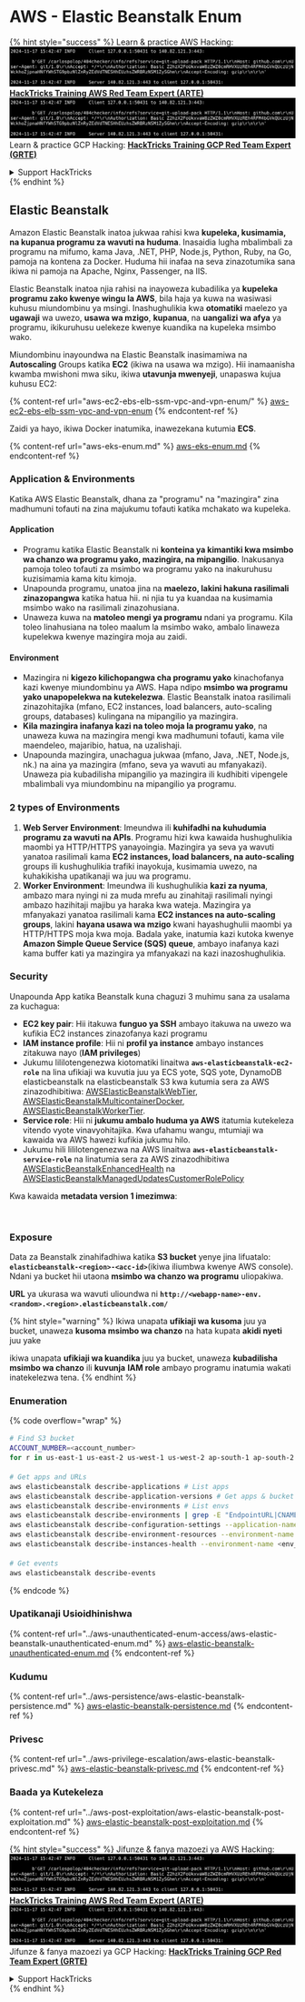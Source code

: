 # AWS - Elastic Beanstalk Enum

{% hint style="success" %}
Learn & practice AWS Hacking:<img src="../../../.gitbook/assets/image (1).png" alt="" data-size="line">[**HackTricks Training AWS Red Team Expert (ARTE)**](https://training.hacktricks.xyz/courses/arte)<img src="../../../.gitbook/assets/image (1).png" alt="" data-size="line">\
Learn & practice GCP Hacking: <img src="../../../.gitbook/assets/image (2).png" alt="" data-size="line">[**HackTricks Training GCP Red Team Expert (GRTE)**<img src="../../../.gitbook/assets/image (2).png" alt="" data-size="line">](https://training.hacktricks.xyz/courses/grte)

<details>

<summary>Support HackTricks</summary>

* Check the [**subscription plans**](https://github.com/sponsors/carlospolop)!
* **Join the** 💬 [**Discord group**](https://discord.gg/hRep4RUj7f) or the [**telegram group**](https://t.me/peass) or **follow** us on **Twitter** 🐦 [**@hacktricks\_live**](https://twitter.com/hacktricks\_live)**.**
* **Share hacking tricks by submitting PRs to the** [**HackTricks**](https://github.com/carlospolop/hacktricks) and [**HackTricks Cloud**](https://github.com/carlospolop/hacktricks-cloud) github repos.

</details>
{% endhint %}

## Elastic Beanstalk

Amazon Elastic Beanstalk inatoa jukwaa rahisi kwa **kupeleka, kusimamia, na kupanua programu za wavuti na huduma**. Inasaidia lugha mbalimbali za programu na mifumo, kama Java, .NET, PHP, Node.js, Python, Ruby, na Go, pamoja na kontena za Docker. Huduma hii inafaa na seva zinazotumika sana ikiwa ni pamoja na Apache, Nginx, Passenger, na IIS.

Elastic Beanstalk inatoa njia rahisi na inayoweza kubadilika ya **kupeleka programu zako kwenye wingu la AWS**, bila haja ya kuwa na wasiwasi kuhusu miundombinu ya msingi. Inashughulikia kwa **otomatiki** maelezo ya **ugawaji** wa uwezo, **usawa wa mzigo**, **kupanua**, na **uangalizi wa afya** ya programu, ikikuruhusu uelekeze kwenye kuandika na kupeleka msimbo wako.

Miundombinu inayoundwa na Elastic Beanstalk inasimamiwa na **Autoscaling** Groups katika **EC2** (ikiwa na usawa wa mzigo). Hii inamaanisha kwamba mwishoni mwa siku, ikiwa **utavunja mwenyeji**, unapaswa kujua kuhusu EC2:

{% content-ref url="aws-ec2-ebs-elb-ssm-vpc-and-vpn-enum/" %}
[aws-ec2-ebs-elb-ssm-vpc-and-vpn-enum](aws-ec2-ebs-elb-ssm-vpc-and-vpn-enum/)
{% endcontent-ref %}

Zaidi ya hayo, ikiwa Docker inatumika, inawezekana kutumia **ECS**.

{% content-ref url="aws-eks-enum.md" %}
[aws-eks-enum.md](aws-eks-enum.md)
{% endcontent-ref %}

### Application & Environments

Katika AWS Elastic Beanstalk, dhana za "programu" na "mazingira" zina madhumuni tofauti na zina majukumu tofauti katika mchakato wa kupeleka.

#### Application

* Programu katika Elastic Beanstalk ni **konteina ya kimantiki kwa msimbo wa chanzo wa programu yako, mazingira, na mipangilio**. Inakusanya pamoja toleo tofauti za msimbo wa programu yako na inakuruhusu kuzisimamia kama kitu kimoja.
* Unapounda programu, unatoa jina na **maelezo, lakini hakuna rasilimali zinazopangwa** katika hatua hii. ni njia tu ya kuandaa na kusimamia msimbo wako na rasilimali zinazohusiana.
* Unaweza kuwa na **matoleo mengi ya programu** ndani ya programu. Kila toleo linahusiana na toleo maalum la msimbo wako, ambalo linaweza kupelekwa kwenye mazingira moja au zaidi.

#### Environment

* Mazingira ni **kigezo kilichopangwa cha programu yako** kinachofanya kazi kwenye miundombinu ya AWS. Hapa ndipo **msimbo wa programu yako unapopelekwa na kutekelezwa**. Elastic Beanstalk inatoa rasilimali zinazohitajika (mfano, EC2 instances, load balancers, auto-scaling groups, databases) kulingana na mipangilio ya mazingira.
* **Kila mazingira inafanya kazi na toleo moja la programu yako**, na unaweza kuwa na mazingira mengi kwa madhumuni tofauti, kama vile maendeleo, majaribio, hatua, na uzalishaji.
* Unapounda mazingira, unachagua jukwaa (mfano, Java, .NET, Node.js, nk.) na aina ya mazingira (mfano, seva ya wavuti au mfanyakazi). Unaweza pia kubadilisha mipangilio ya mazingira ili kudhibiti vipengele mbalimbali vya miundombinu na mipangilio ya programu.

### 2 types of Environments

1. **Web Server Environment**: Imeundwa ili **kuhifadhi na kuhudumia programu za wavuti na APIs**. Programu hizi kwa kawaida hushughulikia maombi ya HTTP/HTTPS yanayoingia. Mazingira ya seva ya wavuti yanatoa rasilimali kama **EC2 instances, load balancers, na auto-scaling** groups ili kushughulikia trafiki inayokuja, kusimamia uwezo, na kuhakikisha upatikanaji wa juu wa programu.
2. **Worker Environment**: Imeundwa ili kushughulikia **kazi za nyuma**, ambazo mara nyingi ni za muda mrefu au zinahitaji rasilimali nyingi ambazo hazihitaji majibu ya haraka kwa wateja. Mazingira ya mfanyakazi yanatoa rasilimali kama **EC2 instances na auto-scaling groups**, lakini **hayana usawa wa mzigo** kwani hayashughulii maombi ya HTTP/HTTPS moja kwa moja. Badala yake, inatumia kazi kutoka kwenye **Amazon Simple Queue Service (SQS) queue**, ambayo inafanya kazi kama buffer kati ya mazingira ya mfanyakazi na kazi inazoshughulikia.

### Security

Unapounda App katika Beanstalk kuna chaguzi 3 muhimu sana za usalama za kuchagua:

* **EC2 key pair**: Hii itakuwa **funguo ya SSH** ambayo itakuwa na uwezo wa kufikia EC2 instances zinazofanya kazi programu
* **IAM instance profile**: Hii ni **profil ya instance** ambayo instances zitakuwa nayo (**IAM privileges**)
* Jukumu lililotengenezwa kiotomatiki linaitwa **`aws-elasticbeanstalk-ec2-role`** na lina ufikiaji wa kuvutia juu ya ECS yote, SQS yote, DynamoDB elasticbeanstalk na elasticbeanstalk S3 kwa kutumia sera za AWS zinazodhibitiwa: [AWSElasticBeanstalkWebTier](https://us-east-1.console.aws.amazon.com/iam/home#/policies/arn:aws:iam::aws:policy/AWSElasticBeanstalkWebTier), [AWSElasticBeanstalkMulticontainerDocker](https://us-east-1.console.aws.amazon.com/iam/home#/policies/arn:aws:iam::aws:policy/AWSElasticBeanstalkMulticontainerDocker), [AWSElasticBeanstalkWorkerTier](https://us-east-1.console.aws.amazon.com/iam/home#/policies/arn:aws:iam::aws:policy/AWSElasticBeanstalkWorkerTier).
* **Service role**: Hii ni **jukumu ambalo huduma ya AWS** itatumia kutekeleza vitendo vyote vinavyohitajika. Kwa ufahamu wangu, mtumiaji wa kawaida wa AWS hawezi kufikia jukumu hilo.
* Jukumu hili lililotengenezwa na AWS linaitwa **`aws-elasticbeanstalk-service-role`** na linatumia sera za AWS zinazodhibitiwa [AWSElasticBeanstalkEnhancedHealth](https://us-east-1.console.aws.amazon.com/iam/home#/policies/arn:aws:iam::aws:policy/service-role/AWSElasticBeanstalkEnhancedHealth) na [AWSElasticBeanstalkManagedUpdatesCustomerRolePolicy](https://us-east-1.console.aws.amazon.com/iamv2/home?region=us-east-1#/roles/details/aws-elasticbeanstalk-service-role?section=permissions)

Kwa kawaida **metadata version 1 imezimwa**:

<figure><img src="../../../.gitbook/assets/image (103).png" alt=""><figcaption></figcaption></figure>

### Exposure

Data za Beanstalk zinahifadhiwa katika **S3 bucket** yenye jina lifuatalo: **`elasticbeanstalk-<region>-<acc-id>`**(ikiwa iliumbwa kwenye AWS console). Ndani ya bucket hii utaona **msimbo wa chanzo wa programu** uliopakiwa.

**URL** ya ukurasa wa wavuti ulioundwa ni **`http://<webapp-name>-env.<random>.<region>.elasticbeanstalk.com/`**

{% hint style="warning" %}
Ikiwa unapata **ufikiaji wa kusoma** juu ya bucket, unaweza **kusoma msimbo wa chanzo** na hata kupata **akidi nyeti** juu yake

ikiwa unapata **ufikiaji wa kuandika** juu ya bucket, unaweza **kubadilisha msimbo wa chanzo** ili **kuvunja** **IAM role** ambayo programu inatumia wakati inatekelezwa tena.
{% endhint %}

### Enumeration

{% code overflow="wrap" %}
```bash
# Find S3 bucket
ACCOUNT_NUMBER=<account_number>
for r in us-east-1 us-east-2 us-west-1 us-west-2 ap-south-1 ap-south-2 ap-northeast-1 ap-northeast-2 ap-northeast-3 ap-southeast-1 ap-southeast-2 ap-southeast-3 ca-central-1 eu-central-1 eu-central-2 eu-west-1 eu-west-2 eu-west-3 eu-north-1 sa-east-1 af-south-1 ap-east-1 eu-south-1 eu-south-2 me-south-1 me-central-1; do aws s3 ls elasticbeanstalk-$r-$ACCOUNT_NUMBER 2>/dev/null && echo "Found in: elasticbeanstalk-$r-$ACCOUNT_NUMBER"; done

# Get apps and URLs
aws elasticbeanstalk describe-applications # List apps
aws elasticbeanstalk describe-application-versions # Get apps & bucket name with source code
aws elasticbeanstalk describe-environments # List envs
aws elasticbeanstalk describe-environments | grep -E "EndpointURL|CNAME"
aws elasticbeanstalk describe-configuration-settings --application-name <app_name> --environment-name <env_name>
aws elasticbeanstalk describe-environment-resources --environment-name <env_name> # Get env info such as SQS used queues
aws elasticbeanstalk describe-instances-health --environment-name <env_name> # Get the instances of an environment

# Get events
aws elasticbeanstalk describe-events
```
{% endcode %}

### Upatikanaji Usioidhinishwa

{% content-ref url="../aws-unauthenticated-enum-access/aws-elastic-beanstalk-unauthenticated-enum.md" %}
[aws-elastic-beanstalk-unauthenticated-enum.md](../aws-unauthenticated-enum-access/aws-elastic-beanstalk-unauthenticated-enum.md)
{% endcontent-ref %}

### Kudumu

{% content-ref url="../aws-persistence/aws-elastic-beanstalk-persistence.md" %}
[aws-elastic-beanstalk-persistence.md](../aws-persistence/aws-elastic-beanstalk-persistence.md)
{% endcontent-ref %}

### Privesc

{% content-ref url="../aws-privilege-escalation/aws-elastic-beanstalk-privesc.md" %}
[aws-elastic-beanstalk-privesc.md](../aws-privilege-escalation/aws-elastic-beanstalk-privesc.md)
{% endcontent-ref %}

### Baada ya Kutekeleza

{% content-ref url="../aws-post-exploitation/aws-elastic-beanstalk-post-exploitation.md" %}
[aws-elastic-beanstalk-post-exploitation.md](../aws-post-exploitation/aws-elastic-beanstalk-post-exploitation.md)
{% endcontent-ref %}

{% hint style="success" %}
Jifunze & fanya mazoezi ya AWS Hacking:<img src="../../../.gitbook/assets/image (1).png" alt="" data-size="line">[**HackTricks Training AWS Red Team Expert (ARTE)**](https://training.hacktricks.xyz/courses/arte)<img src="../../../.gitbook/assets/image (1).png" alt="" data-size="line">\
Jifunze & fanya mazoezi ya GCP Hacking: <img src="../../../.gitbook/assets/image (2).png" alt="" data-size="line">[**HackTricks Training GCP Red Team Expert (GRTE)**<img src="../../../.gitbook/assets/image (2).png" alt="" data-size="line">](https://training.hacktricks.xyz/courses/grte)

<details>

<summary>Support HackTricks</summary>

* Angalia [**mpango wa usajili**](https://github.com/sponsors/carlospolop)!
* **Jiunge na** 💬 [**kikundi cha Discord**](https://discord.gg/hRep4RUj7f) au [**kikundi cha telegram**](https://t.me/peass) au **tufuatilie** kwenye **Twitter** 🐦 [**@hacktricks\_live**](https://twitter.com/hacktricks\_live)**.**
* **Shiriki mbinu za hacking kwa kuwasilisha PRs kwa** [**HackTricks**](https://github.com/carlospolop/hacktricks) na [**HackTricks Cloud**](https://github.com/carlospolop/hacktricks-cloud) repos za github.

</details>
{% endhint %}

